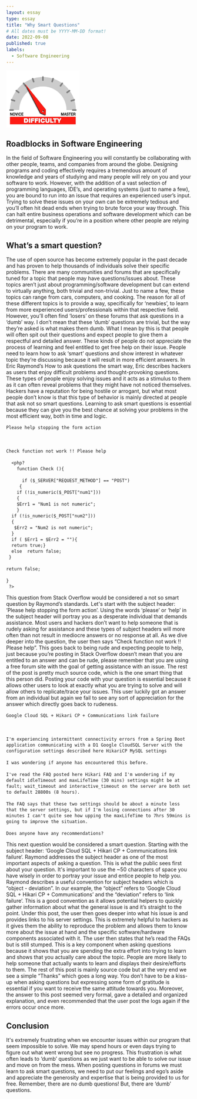 ```yaml
---
layout: essay
type: essay
title: "Why Smart Questions"
# All dates must be YYYY-MM-DD format!
date: 2022-09-08
published: true
labels:
  - Software Engineering
---
```


<img width="200px" class="rounded float-start pe-4" src="../img/difficulty/degree_difficulty.jpg">

## Roadblocks in Software Engineering

In the field of Software Engineering you will constantly be collaborating with other people, teams, and companies from around the globe. Designing programs and coding effectively requires a tremendous amount of knowledge and years of studying and many people will rely on you and your software to work. However, with the addition of a vast selection of programming languages, IDE’s, and operating systems (just to name a few), you are bound to run into an issue that requires an experienced user’s input. Trying to solve these issues on your own can be extremely tedious and you’ll often hit dead ends when trying to brute force your way through. This can halt entire business operations and software development which can be detrimental, especially if you’re in a position where other people are relying on your program to work. 

## What’s a smart question?

The use of open source has become extremely popular in the past decade and has proven to help thousands of individuals solve their specific problems. There are many communities and forums that are specifically tuned for a topic that people may have questions/issues about. These topics aren’t just about programming/software development but can extend to virtually anything, both trivial and non-trivial. Just to name a few, these topics can range from cars, computers, and cooking. The reason for all of these different topics is to provide a way, specifically for ‘newbies’, to learn from more experienced users/professionals within that respective field. However, you’ll often find ‘losers’ on these forums that ask questions in a ‘dumb’ way. I don’t mean that these ‘dumb’ questions are trivial, but the way they’re asked is what makes them dumb. What I mean by this is that people will often spit out their questions and expect people to give them a respectful and detailed answer. These kinds of people do not appreciate the process of learning and feel entitled to get free help on their issue. People need to learn how to ask ‘smart’ questions and show interest in whatever topic they’re discussing because it will result in more efficient answers. In Eric Raymond’s How to ask questions the smart way, Eric describes hackers as users that enjoy difficult problems and thought-provoking questions. These types of people enjoy solving issues and it acts as a stimulus to them as it can often reveal problems that they might have not noticed themselves. Hackers have a reputation for being hostile or arrogant, but what most people don’t know is that this type of behavior is mainly directed at people that ask not so smart questions. Learning to ask smart questions is essential because they can give you the best chance at solving your problems in the most efficient way, both in time and logic.

```
Please help stopping the form action



Check function not work !! Please help

  <php?
    function Check (){

      if ($_SERVER["REQUEST_METHOD"] == "POST") 
     {      
    if (!is_numeric($_POST["num1"])) 
    {
    $Err1 = "Num1 is not numeric"; 
    }
  if (!is_numeric($_POST["num2"])) 
  {
   $Err2 = "Num2 is not numeric"; 
  } 
  if ( $Err1 = $Err2 = ""){
  return true;}
  else  return false;
 }

return false;

}
 ?>
```

This question from Stack Overflow would be considered a not so smart question by Raymond’s standards. Let's start with the subject header: ‘Please help stopping the form action’. Using the words ‘please’ or ‘help’ in the subject header will portray you as a desperate individual that demands assistance. Most users and hackers don’t want to help someone that is rudely asking for assistance and these types of subject headers will more often than not result in mediocre answers or no response at all. As we dive deeper into the question, the user then says “Check function not work !! Please help”. This goes back to being rude and expecting people to help, just because you’re posting in Stack Overflow doesn’t mean that you are entitled to an answer and can be rude, please remember that you are using a free forum site with the goal of getting assistance with an issue. The rest of the post is pretty much source code, which is the one smart thing that this person did. Posting your code with your question is essential because it allows other users to look at exactly what you are trying to solve and will allow others to replicate/trace your issues. This user luckily got an answer from an individual but again we fail to see any sort of appreciation for the answer which directly goes back to rudeness.

```
Google Cloud SQL + Hikari CP + Communications link failure



I'm experiencing intermittent connectivity errors from a Spring Boot application communicating with a D1 Google CloudSQL Server with the configuration settings described here HikariCP MySQL settings

I was wondering if anyone has encountered this before.

I've read the FAQ posted here Hikari FAQ and I'm wondering if my default idleTimeout and maxLifeTime (30 mins) settings might be at fault; wait_timeout and interactive_timeout on the server are both set to default 28800s (8 hours).

The FAQ says that these two settings should be about a minute less that the server settings, but if I'm losing connections after 30 minutes I can't quite see how upping the maxLifeTime to 7hrs 59mins is going to improve the situation.

Does anyone have any recommendations?

```
 
This next question would be considered a smart question. Starting with the subject header: ‘Google Cloud SQL + Hikari CP + Communications link failure‘. Raymond addresses the subject header as one of the most important aspects of asking a question. This is what the public sees first about your question. It's important to use the ~50 characters of space you have wisely in order to portray your issue and entice people to help you. Raymond describes a useful convention for subject headers which is “object - deviation”. In our example, the “object” refers to ‘Google Cloud SQL + Hikari CP + Communications’ and the “deviation” refers to ‘link failure’. This is a good convention as it allows potential helpers to quickly gather information about what the general issue is and it’s straight to the point. Under this post, the user then goes deeper into what his issue is and provides links to his server settings. This is extremely helpful to hackers as it gives them the ability to reproduce the problem and allows them to know more about the issue at hand and the specific software/hardware components associated with it. The user then states that he’s read the FAQs but is still stumped. This is a key component when asking questions because it shows that you are spending the extra effort into trying to learn and shows that you actually care about the topic. People are more likely to help someone that actually wants to learn and displays their desire/efforts to them. The rest of this post is mainly source code but at the very end we see a simple “Thanks” which goes a long way. You don’t have to be a kiss-up when asking questions but expressing some form of gratitude is essential if you want to receive the same attitude towards you. Moreover, the answer to this post seemed very formal, gave a detailed and organized explanation, and even recommended that the user post the logs again if the errors occur once more.

## Conclusion

It's extremely frustrating when we encounter issues within our program that seem impossible to solve. We may spend hours or even days trying to figure out what went wrong but see no progress. This frustration is what often leads to ‘dumb’ questions as we just want to be able to solve our issue and move on from the mess. When posting questions in forums we must learn to ask smart questions, we need to put our feelings and ego’s aside and appreciate the generosity and expertise that is being provided to us for free. Remember, there are no dumb questions! But, there are ‘dumb’ questions.
